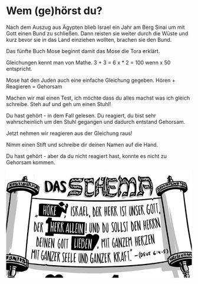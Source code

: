 # Wem (ge)hörst du?

Nach dem Auszug aus Ägypten blieb Israel ein Jahr am Berg Sinai um mit Gott einen Bund zu schließen.
Dann reisten sie weiter durch die Wüste und kurz bevor sie in das Land einziehen wollten, brachen sie den Bund.

Das fünfte Buch Mose beginnt damit das Mose die Tora erklärt.

Gleichungen kennt man von Mathe.
3 + 3 = 6
x * 2 = 100 wenn x 50 entspricht.

Mose hat den Juden auch eine einfache Gleichung gegeben.
Hören + Reagieren = Gehorsam

Machen wir mal einen Test, ich möchte dass du alles machst was ich gleich schreibe.
Steh auf und geh um einen Stuhl!

Du hast gehört - in dem Fall gelesen.
Du reagiert, du bist sehr wahrscheinlich um den Stuhl gegangen und dadurch entstand Gehorsam.

Jetzt nehmen wir reagieren aus der Gleichung raus!

Nimm einen Stift und schreibe dir deinen Namen auf die Hand.

Du hast gehört - aber da du nicht reagiert hast, konnte es nicht zu Gehorsam kommen.

![Das Schema](https://raw.githubusercontent.com/bibel24/bible365/master/img/002-dasschema.png?token=AMVPEURJ4R45LYVKOOHMTPS5R6B36)



